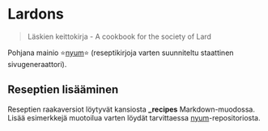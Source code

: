 # Lardons

> Läskien keittokirja - A cookbook for the society of Lard

Pohjana mainio ⭐️[nyum](https://github.com/doersino/nyum)⭐️ (reseptikirjoja varten suunniteltu staattinen sivugeneraattori).

## Reseptien lisääminen

Reseptien raakaversiot löytyvät kansiosta **_recipes** Markdown-muodossa. Lisää esimerkkejä muotoilua varten löydät tarvittaessa [nyum](https://github.com/doersino/nyum)-repositoriosta.